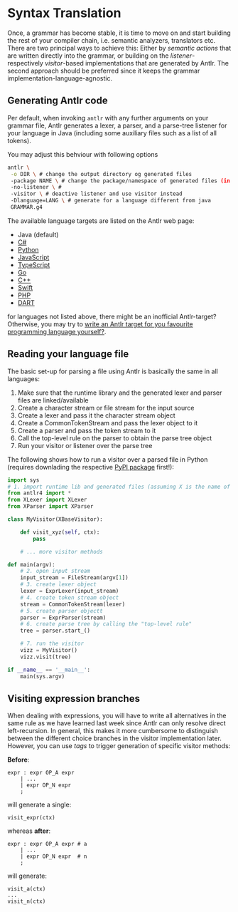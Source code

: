 # Syntax Translation

Once, a grammar has become stable, it is time to move on and start building the rest of your compiler chain, i.e.
semantic analyzers, translators etc.
There are two principal ways to achieve this: 
Either by _semantic actions_ that are written directly into the grammar, or building on the _listener_- respectively _visitor_-based implementations
that are generated by Antlr. 
The second approach should be preferred since it keeps the grammar implementation-language-agnostic.


## Generating Antlr code

Per default, when invoking `antlr` with any further arguments on your grammar file, Antlr generates a lexer, a parser, and a parse-tree listener for your language in Java (including some auxiliary files such as a list of all tokens).

You may adjust this behviour with following options
```bash
antlr \
 -o DIR \ # change the output directory og generated files 
 -package NAME \ # change the package/namespace of generated files (in language that have such featres)
 -no-listener \ #
 -visitor \ # deactive listener and use visitor instead
 -Dlanguage=LANG \ # generate for a language different from java
 GRAMMAR.g4
```

The available language targets are listed on the Antlr web page:

- Java (default)
- [C#](https://github.com/antlr/antlr4/blob/master/doc/csharp-target.md)
- [Python](https://github.com/antlr/antlr4/blob/master/doc/python-target.md)
- [JavaScript](https://github.com/antlr/antlr4/blob/master/doc/javascript-target.md)
- [TypeScript](https://github.com/antlr/antlr4/blob/master/doc/typescript-target.md)
- [Go](https://github.com/antlr/antlr4/blob/master/doc/go-target.md)
- [C++](https://github.com/antlr/antlr4/blob/master/doc/cpp-target.md)
- [Swift](https://github.com/antlr/antlr4/blob/master/doc/swift-target.md)
- [PHP](https://github.com/antlr/antlr4/blob/master/doc/php-target.md)
- [DART](https://github.com/antlr/antlr4/blob/master/doc/dart-target.md)

for languages not listed above, there might be an inofficial Antlr-target? Otherwise, you may try to 
[write an Antlr target for you favourite programming language yourself?](https://github.com/antlr/antlr4/blob/master/doc/creating-a-language-target.md).



## Reading your language file

The basic set-up for parsing a file using Antlr is basically the same in all languages:

1. Make sure that the runtime library and the generated lexer and parser files are linked/available
2. Create a character stream or file stream for the input source 
3. Create a lexer and pass it the character stream object
5. Create a CommonTokenStream and pass the lexer object to it 
5. Create a parser and pass the token stream to it 
7. Call the top-level rule on the parser to obtain the parse tree object
7. Run your visitor or listener over the parse tree

The following shows how to run a visitor over a parsed file in Python (requires downlading the respective [PyPI package](https://pypi.org/project/antlr4-python3-runtime/) first!):

```python
import sys 
# 1. import runtime lib and generated files (assuming X is the name of the grammar)
from antlr4 import *
from XLexer import XLexer
from XParser import XParser

class MyVisitor(XBaseVisitor):

    def visit_xyz(self, ctx):
        pass 

    # ... more visitor methods

def main(argv):
    # 2. open input stream
    input_stream = FileStream(argv[1])
    # 3. create lexer object
    lexer = ExprLexer(input_stream)
    # 4. create token stream object
    stream = CommonTokenStream(lexer)
    # 5. create parser objectt
    parser = ExprParser(stream)
    # 6. create parse tree by calling the "top-level rule"
    tree = parser.start_()

    # 7. run the visitor
    vizz = MyVisitor()
    vizz.visit(tree)

if __name__ == '__main__':
    main(sys.argv)
```

## Visiting expression branches

When dealing with expressions, you will have to write all alternatives in the same rule as
we have learned last week since Antlr can only resolve direct left-recursion.
In general, this makes it more cumbersome to distinguish between the different choice
branches in the visitor implementation later.
However, you can use _tags_ to trigger generation of specific visitor methods:

**Before**:
```
expr : expr OP_A expr
    | ...
    | expr OP_N expr 
    ;
```
will generate a single:
```
visit_expr(ctx)
```

whereas **after**:
```
expr : expr OP_A expr # a
    | ...
    | expr OP_N expr  # n
    ;
```

will generate:
```
visit_a(ctx)
...
visit_n(ctx)
```
